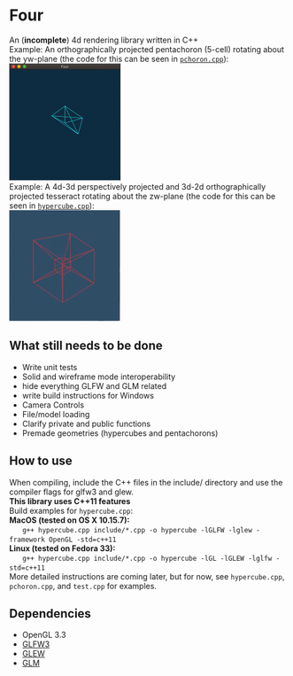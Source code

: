 # Four
An (**incomplete**) 4d rendering library written in C++  
Example: An orthographically projected pentachoron (5-cell) rotating about the yw-plane (the code for this can be seen in [`pchoron.cpp`](https://github.com/ndm767/Four/blob/main/pchoron.cpp)):  
<img src="https://raw.githubusercontent.com/ndm767/Four/main/pchoronYW.gif" alt="pchoron" width="201" height="211">  
Example: A 4d-3d perspectively projected and 3d-2d orthographically projected tesseract rotating about the zw-plane (the code for this can be seen in [`hypercube.cpp`](https://github.com/ndm767/Four/blob/main/hypercube.cpp)):  
<img src="https://raw.githubusercontent.com/ndm767/Four/main/hypercubeZW.gif" alt="hcube" width="200" height="200">  
## What still needs to be done  
- Write unit tests  
- Solid and wireframe mode interoperability
- hide everything GLFW and GLM related
- write build instructions for Windows
- Camera Controls
- File/model loading
- Clarify private and public functions  
- Premade geometries (hypercubes and pentachorons)
## How to use
When compiling, include the C++ files in the include/ directory and use the compiler flags for glfw3 and glew.  
**This library uses C++11 features**  
Build examples for `hypercube.cpp`:  
**MacOS (tested on OS X 10.15.7):**  
&nbsp;&nbsp;&nbsp;&nbsp;&nbsp;&nbsp;`g++ hypercube.cpp include/*.cpp -o hypercube -lGLFW -lglew -framework OpenGL -std=c++11`  
**Linux (tested on Fedora 33):**  
&nbsp;&nbsp;&nbsp;&nbsp;&nbsp;&nbsp;`g++ hypercube.cpp include/*.cpp -o hypercube -lGL -lGLEW -lglfw -std=c++11`  
More detailed instructions are coming later, but for now, see `hypercube.cpp`, `pchoron.cpp`, and `test.cpp` for examples.
## Dependencies
- OpenGL 3.3
- [GLFW3](https://www.glfw.org/)
- [GLEW](http://glew.sourceforge.net/)
- [GLM](https://github.com/g-truc/glm)